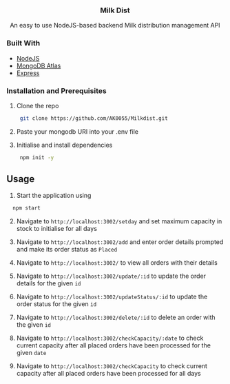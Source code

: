 
<h3 align="center">Milk Dist</h3>
<p align="center">
    An easy to use NodeJS-based backend Milk distribution management API 
    <br /></p>

### Built With

- [NodeJS](https://nodejs.org/en/)
- [MongoDB Atlas](https://www.mongodb.com/)
- [Express](https://expressjs.com/)

### Installation and Prerequisites
1. Clone the repo
    ```sh
     git clone https://github.com/AK0055/Milkdist.git
    ```
2. Paste your mongodb URI into your .env file

3. Initialise and install dependencies
    ```sh
     npm init -y
    ```

## Usage
1. Start the application using
```sh
  npm start
  ```
2. Navigate to `http://localhost:3002/setday` and set maximum capacity in stock to initialise for all days

3. Navigate to `http://localhost:3002/add` and enter order details prompted and make its order status as `Placed`

4. Navigate to `http://localhost:3002/` to view all orders with their details

5. Navigate to `http://localhost:3002/update/:id` to update the order details for the given `id`

5. Navigate to `http://localhost:3002/updateStatus/:id` to update the order status for the given `id`

6. Navigate to `http://localhost:3002/delete/:id` to delete an order with the given `id`

6. Navigate to `http://localhost:3002/checkCapacity/:date` to check current capacity after all placed orders have been processed for the given `date`

6. Navigate to `http://localhost:3002/checkCapacity` to check current capacity after all placed orders have been processed for all days

 

